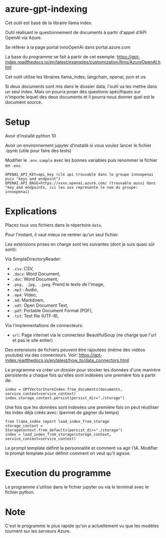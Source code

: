 # azure-gpt-indexing

Cet outil est basé de la libraire llama index.

Outil réalisant le questionnement de documents à partir d'appel d'API OpenAI via Azure.

Se référer à la page portal innoOpenAi dans portal.azure.com

La base du programme se fait à partir de cet exemple: https://gpt-index.readthedocs.io/en/latest/examples/customization/llms/AzureOpenAI.html

Cet outil utilise les libraires llama_index, langchain, openai, json et os.

Si deux documents sont mis dans le dossier data, l'outil va les mettre dans un seul index. Mais on pourra poser des questions spécifiques sur n'importe lequel des deux documents et il pourra nous donner quel est le document source.

# Setup

Avoir d’installé python 10

Avoir un environnement jupyter d'installé si vous voulez lancer le fichier .ipynb (utile pour faire des tests)

Modifier le `.env.sample` avec les bonnes variables puis renommer le fichier en `.env`.
```
OPENAI_API_KEY=api_key (clé api trouvable dans le groupe innoopenai puis "keys and endpoint")
OPENAI_API_BASE=https://xxxx.openai.azure.com/ (trouvable aussi dans "key and endpoints, ici les xxx représente le nom du groupe: innoopenai)
```

# Explications

Placez tous vos fichiers dans le répertoire `data`.

Pour l'instant, il vaut mieux ne rentrer qu'un seul fichier.

Les extensions prises en charge sont les suivantes (dont je suis quasi sûr sont):

   Via SimpleDirectoryReader:
   - `.csv`: CSV,
   - `.docx`: Word Document,
   - `.doc`: Word Document,
   - `.png, .jpg, .jpeg`: Prend le texte de l'image,
   - `.mp3` : Audio,
   - `.mp4`: Video,
   - `.md`: Markdown,
   - `.odt`: Open Document Text,
   - `.pdf`: Portable Document Format (PDF),
   - `.txt`: Text file (UTF-8),

   Via l'implementations de connecteurs:
   - `url`: Page internet via le connecteur BeautifulSoup (ne charge que l'url et pas le site entier)

   Des extensions de fichiers peuvent être rajoutées (même des vidéos youtube) via des connecteurs. Voir: https://gpt-index.readthedocs.io/en/latest/how_to/data_connectors.html

Le programme va créer un dossier pour stocker les données d'une manirère persistente a chaque fois qu'elles sont indéxées une première fois à partir de:
```shell
index = GPTVectorStoreIndex.from_documents(documents, service_context=service_context)
index.storage_context.persist(persist_dir="./storage")
```

Une fois que les données sont indexées une première fois on peut réutiliser les index déjà créés avec: (permet de gagner du temps)
```shell
from llama_index import load_index_from_storage
storage_context = StorageContext.from_defaults(persist_dir="./storage")
index = load_index_from_storage(storage_context, service_context=service_context)
```
Le prompt template définit la personnalité et comment va agir l'IA.
Modifier le prompt template pour définir comment on veut qu'il agisse.

# Execution du programme

Le programme s'utilise dans le fichier jupyter ou via le terminal avec le fichier python.

# Note

C'est le programme le plus rapide qu'on a actuellement vu que les modèles tournent sur les serveurs Azure.
